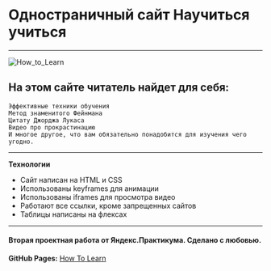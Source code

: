 # Одностраничный сайт Научиться учиться
____
![How_to_Learn](https://github.com/AnastasiaPovarkova/how-to-learn/assets/113605691/5eab62d4-7748-4954-8110-24d55f50fc65)


## На этом сайте читатель найдет для себя:

    Эффективные техники обучения
    Метод знаменитого Фейнмана
    Цитату Джорджа Лукаса
    Видео про прокрастинацию
    И многое другое, что вам обязательно понадобится для изучения чего угодно.

____

**Технологии**

- Сайт написан на HTML и CSS
- Использованы keyframes для анимации
- Использованы iframes для просмотра видео
- Работают все ссылки, кроме запрещенных сайтов
- Таблицы написаны на флексах

____
#### Вторая проектная работа от Яндекс.Практикума. Сделано с любовью.

**GitHub Pages:**  [How To Learn](https://anastasiapovarkova.github.io/how-to-learn/)
